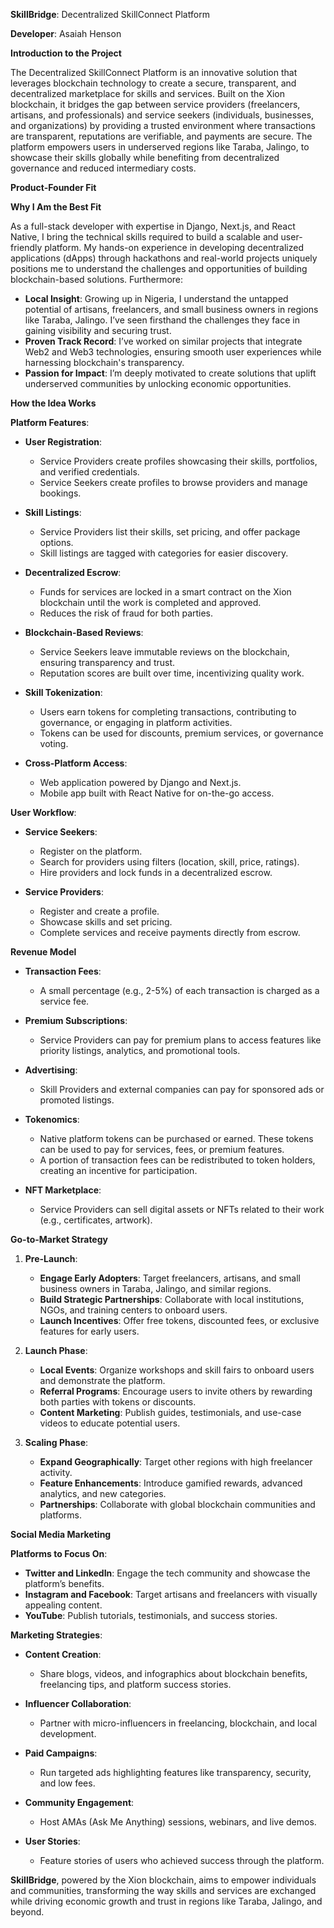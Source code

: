 **SkillBridge**: Decentralized SkillConnect Platform

**Developer**: Asaiah Henson

**Introduction to the Project**

The Decentralized SkillConnect Platform is an innovative solution that leverages blockchain technology to create a secure, transparent, and decentralized marketplace for skills and services. Built on the Xion blockchain, it bridges the gap between service providers (freelancers, artisans, and professionals) and service seekers (individuals, businesses, and organizations) by providing a trusted environment where transactions are transparent, reputations are verifiable, and payments are secure. The platform empowers users in underserved regions like Taraba, Jalingo, to showcase their skills globally while benefiting from decentralized governance and reduced intermediary costs.

**Product-Founder Fit**

**Why I Am the Best Fit**

As a full-stack developer with expertise in Django, Next.js, and React Native, I bring the technical skills required to build a scalable and user-friendly platform. My hands-on experience in developing decentralized applications (dApps) through hackathons and real-world projects uniquely positions me to understand the challenges and opportunities of building blockchain-based solutions. Furthermore:

- **Local Insight**: Growing up in Nigeria, I understand the untapped potential of artisans, freelancers, and small business owners in regions like Taraba, Jalingo. I’ve seen firsthand the challenges they face in gaining visibility and securing trust.
- **Proven Track Record**: I’ve worked on similar projects that integrate Web2 and Web3 technologies, ensuring smooth user experiences while harnessing blockchain's transparency.
- **Passion for Impact**: I’m deeply motivated to create solutions that uplift underserved communities by unlocking economic opportunities.

**How the Idea Works**

**Platform Features**:

- **User Registration**:
  - Service Providers create profiles showcasing their skills, portfolios, and verified credentials.
  - Service Seekers create profiles to browse providers and manage bookings.

- **Skill Listings**:
  - Service Providers list their skills, set pricing, and offer package options.
  - Skill listings are tagged with categories for easier discovery.

- **Decentralized Escrow**:
  - Funds for services are locked in a smart contract on the Xion blockchain until the work is completed and approved.
  - Reduces the risk of fraud for both parties.

- **Blockchain-Based Reviews**:
  - Service Seekers leave immutable reviews on the blockchain, ensuring transparency and trust.
  - Reputation scores are built over time, incentivizing quality work.

- **Skill Tokenization**:
  - Users earn tokens for completing transactions, contributing to governance, or engaging in platform activities.
  - Tokens can be used for discounts, premium services, or governance voting.

- **Cross-Platform Access**:
  - Web application powered by Django and Next.js.
  - Mobile app built with React Native for on-the-go access.

**User Workflow**:

- **Service Seekers**:
  - Register on the platform.
  - Search for providers using filters (location, skill, price, ratings).
  - Hire providers and lock funds in a decentralized escrow.

- **Service Providers**:
  - Register and create a profile.
  - Showcase skills and set pricing.
  - Complete services and receive payments directly from escrow.

**Revenue Model**

- **Transaction Fees**:
  - A small percentage (e.g., 2-5%) of each transaction is charged as a service fee.

- **Premium Subscriptions**:
  - Service Providers can pay for premium plans to access features like priority listings, analytics, and promotional tools.

- **Advertising**:
  - Skill Providers and external companies can pay for sponsored ads or promoted listings.

- **Tokenomics**:
  - Native platform tokens can be purchased or earned. These tokens can be used to pay for services, fees, or premium features.
  - A portion of transaction fees can be redistributed to token holders, creating an incentive for participation.

- **NFT Marketplace**:
  - Service Providers can sell digital assets or NFTs related to their work (e.g., certificates, artwork).

**Go-to-Market Strategy**

1. **Pre-Launch**:
   - **Engage Early Adopters**: Target freelancers, artisans, and small business owners in Taraba, Jalingo, and similar regions.
   - **Build Strategic Partnerships**: Collaborate with local institutions, NGOs, and training centers to onboard users.
   - **Launch Incentives**: Offer free tokens, discounted fees, or exclusive features for early users.

2. **Launch Phase**:
   - **Local Events**: Organize workshops and skill fairs to onboard users and demonstrate the platform.
   - **Referral Programs**: Encourage users to invite others by rewarding both parties with tokens or discounts.
   - **Content Marketing**: Publish guides, testimonials, and use-case videos to educate potential users.

3. **Scaling Phase**:
   - **Expand Geographically**: Target other regions with high freelancer activity.
   - **Feature Enhancements**: Introduce gamified rewards, advanced analytics, and new categories.
   - **Partnerships**: Collaborate with global blockchain communities and platforms.

**Social Media Marketing**

**Platforms to Focus On**:
- **Twitter and LinkedIn**: Engage the tech community and showcase the platform’s benefits.
- **Instagram and Facebook**: Target artisans and freelancers with visually appealing content.
- **YouTube**: Publish tutorials, testimonials, and success stories.

**Marketing Strategies**:

- **Content Creation**:
  - Share blogs, videos, and infographics about blockchain benefits, freelancing tips, and platform success stories.

- **Influencer Collaboration**:
  - Partner with micro-influencers in freelancing, blockchain, and local development.

- **Paid Campaigns**:
  - Run targeted ads highlighting features like transparency, security, and low fees.

- **Community Engagement**:
  - Host AMAs (Ask Me Anything) sessions, webinars, and live demos.

- **User Stories**:
  - Feature stories of users who achieved success through the platform.

**SkillBridge**, powered by the Xion blockchain, aims to empower individuals and communities, transforming the way skills and services are exchanged while driving economic growth and trust in regions like Taraba, Jalingo, and beyond.

